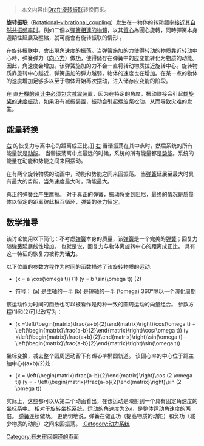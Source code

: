 > 本文内容由[Draft:旋转振联](https://zh.wikipedia.org/wiki/Draft:旋转振联)转换而来。


**旋转振联**（[Rotational–vibrational_coupling](https://zh.wikipedia.org/wiki/:en:Rotational–vibrational_coupling "wikilink")）发生在一物体的转动[频率接近其自然](https://zh.wikipedia.org/wiki/频率 "wikilink")[共振频率时](https://zh.wikipedia.org/wiki/共振频率 "wikilink")。例如二個以[彈簧相連的物體](https://zh.wikipedia.org/wiki/彈簧 "wikilink")，以其[質心](../Page/質心.md "wikilink")為圓心旋轉，同時彈簧本身週期性延展及壓縮，就可能會有旋转振联的情形 。

在旋转振联中，會出現[角速度](../Page/角速度.md "wikilink")的振荡。当弹簧施加的力使得转动的物质靠近转动中心時，弹簧弹力（[向心力](../Page/向心力.md "wikilink")）做[功](../Page/功.md "wikilink")，使得储存在弹簧中的应变能转化为物质的动能。因此，角速度会增加。该弹簧施加的力不会一直将转动物质拉近旋转中心。旋转物质靠旋转中心越近，弹簧施加的弹力越弱，物体的速度也在增加。在某一点的物体的速度增加足够多以至于物体开始再次摆动，进入储存应变能的阶段。

在 [直升機的设计中必须包含减震装置](https://zh.wikipedia.org/wiki/直升機 "wikilink")，因为在特定的角度，振动联接会引起[螺旋桨的速度振动](https://zh.wikipedia.org/wiki/螺旋桨 "wikilink")，如果没有减振装置，振动会引起螺旋桨松动，从而导致灾难的发生。

## 能量转换

[右](https://zh.wikipedia.org/wiki/File:Coriolis_effect08.gif "fig:右") 的恢复力与离中心的距离成正比。\]\] [右](https://zh.wikipedia.org/wiki/File:Ellipse_axis.png "fig:右") 当谐振荡在其中点时，然后系统的所有能量就是[动能](../Page/动能.md "wikilink")。 当谐振荡离中点最远的时候，系统的所有能量都是[势能](../Page/势能.md "wikilink")。系统的能量在动能和势能之间来回摆动。

在有两个旋转物质的动画中，动能和势能之间来回振荡。 当[弹簧](../Page/弹簧.md "wikilink")延展至最大时具有最大的势能，当角速度最大时，动能最大。

真正的弹簧会产生摩擦。 对于真正的弹簧，振动将受到阻尼，最终的情况是质量体以恒定的距离彼此相互循环，弹簧的张力恒定。

## 数学推导

该讨论使用以下简化：不考虑[弹簧](../Page/弹簧.md "wikilink")本身的质量，该[弹簧](../Page/弹簧.md "wikilink")是一个完美的[弹簧](../Page/弹簧.md "wikilink")；回复力随[弹簧](../Page/弹簧.md "wikilink")延展线性增加。 也就是说，回复力与物体离旋转中心的距离成正比。 具有这一特征的恢复力被称为**谐力**。

以下位置的参数方程作为时间的函数描述了该旋转物质的运动:

  -
    \(x = a \cos(\omega t)\) (1)
    \(y = b \sin(\omega t)\) (2)

<!-- end list -->

  -
    符号：
    \(a\) 是主轴的一半
    \(b\) 是短轴的一半
    \(\omega\) 360°除以一个演化周期

该运动作为时间的函数也可以被看作是两种一致的圆周运动的向量组合。 参数方程(1)和(2)可以改写为：

  -
    \(x =\left(\begin{matrix}\frac{a+b}{2}\end{matrix}\right)\cos(\omega t) + \left(\begin{matrix}\frac{a-b}{2}\end{matrix}\right)\cos(\omega t)\)
    \(y =\left(\begin{matrix}\frac{a+b}{2}\end{matrix}\right)\sin(\omega t) - \left(\begin{matrix}\frac{a-b}{2}\end{matrix}\right)\sin(\omega t)\)

坐标变换，减去整个圆周运动留下有*偏心率*椭圆轨道。 该偏心率的中心位于距主轴中心\((a+b)/2\)处：

  -
    \(x =   \left(\begin{matrix}\frac{a-b}{2}\end{matrix}\right)\cos (2 \omega t)\)
    \(y = - \left(\begin{matrix}\frac{a-b}{2}\end{matrix}\right)\sin (2 \omega t)\)

实际上，这些都可以从第二个动画看出，在该运动是映射到一个具有固定角速度的坐标系中。 相对于旋转坐标系统，运动的角速度为2ω，是整体运动角速度的两倍。 [弹簧](../Page/弹簧.md "wikilink")连续做功。 更确切地说，弹簧在做正功（提高物质的动能）和负功（减少物质的动能）之间来回振荡。 [:Category:动力系统](https://zh.wikipedia.org/wiki/Category:动力系统 "wikilink")

[Category:有未审阅翻译的页面](https://zh.wikipedia.org/wiki/Category:有未审阅翻译的页面 "wikilink")